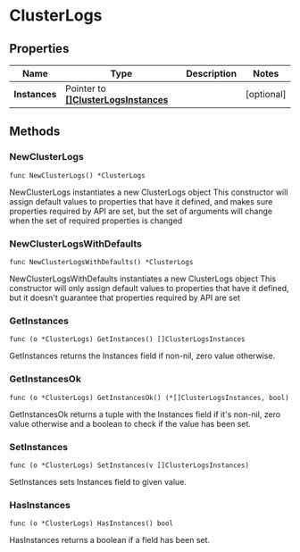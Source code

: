 # ClusterLogs

## Properties

|Name | Type | Description | Notes|
|------------ | ------------- | ------------- | -------------|
|**Instances** | Pointer to [**[]ClusterLogsInstances**](ClusterLogsInstances.md) |  | [optional] |

## Methods

### NewClusterLogs

`func NewClusterLogs() *ClusterLogs`

NewClusterLogs instantiates a new ClusterLogs object
This constructor will assign default values to properties that have it defined,
and makes sure properties required by API are set, but the set of arguments
will change when the set of required properties is changed

### NewClusterLogsWithDefaults

`func NewClusterLogsWithDefaults() *ClusterLogs`

NewClusterLogsWithDefaults instantiates a new ClusterLogs object
This constructor will only assign default values to properties that have it defined,
but it doesn't guarantee that properties required by API are set

### GetInstances

`func (o *ClusterLogs) GetInstances() []ClusterLogsInstances`

GetInstances returns the Instances field if non-nil, zero value otherwise.

### GetInstancesOk

`func (o *ClusterLogs) GetInstancesOk() (*[]ClusterLogsInstances, bool)`

GetInstancesOk returns a tuple with the Instances field if it's non-nil, zero value otherwise
and a boolean to check if the value has been set.

### SetInstances

`func (o *ClusterLogs) SetInstances(v []ClusterLogsInstances)`

SetInstances sets Instances field to given value.

### HasInstances

`func (o *ClusterLogs) HasInstances() bool`

HasInstances returns a boolean if a field has been set.


